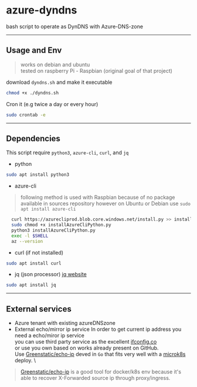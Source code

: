 # azure-dyndns
bash script to operate as DynDNS with Azure-DNS-zone

------------------------------------------------------------

## Usage and Env
> works on debian and ubuntu \
> tested on raspberry Pi - Raspbian (original goal of that project)

download `dyndns.sh` and make it executable
```sh
chmod +x ./dyndns.sh
```
Cron it (e.g twice a day or every hour)
```sh
sudo crontab -e
```
------------------------------------------------------------

## Dependencies
This script require `python3`, `azure-cli`, `curl`, and `jq` 
* python
```sh
sudo apt install python3
```
* azure-cli 
>following method is used with Raspbian because of no package available in sources repository
>however on Ubuntu or Debian use `sudo apt install azure-cli`
```sh
  curl https://azurecliprod.blob.core.windows.net/install.py >> installAzureCliPython.py
  sudo chmod +x installAzureCliPython.py
  python3 installAzureCliPython.py
  exec -l $SHELL
  az --version
```
* curl (if not installed)
```sh
sudo apt install curl
```

* jq (json processor)
[jq website](https://stedolan.github.io/jq/)
```sh
sudo apt install jq
```

---------------------------------------------------------------

## External services

* Azure tenant with existing azureDNSzone
* External echo/mirror ip service
In order to get current ip address you need a echo/miror ip service \
you can use third party service as the excellent [ifconfig.co](http://ifconfig.co) \
or use you own based on works already present on GitHub. \
Use [Greenstatic/echo-ip](https://github.com/greenstatic/echo-ip) deved in `Go` that fits very well with a [microk8s](https://microk8s.io/) deploy.  \


>[Greenstatic/echo-ip](https://github.com/greenstatic/echo-ip) is a good tool for docker/k8s env because it's able to recover X-Forwarded source ip through proxy/ingress.
